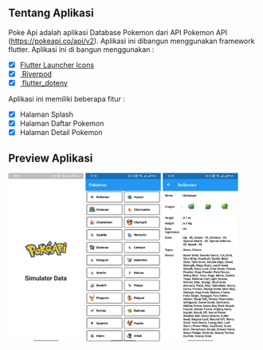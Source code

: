 ## Tentang Aplikasi

Poke Api adalah aplikasi Database Pokemon dari API Pokemon API (https://pokeapi.co/api/v2). Aplikasi ini dibangun menggunakan framework flutter. 
Aplikasi ini di bangun menggunakan :  
- [x] <a href = "https://pub.dev/packages/flutter_launcher_icons">Flutter Launcher Icons </a>
- [x] <a href = "https://pub.dev/packages/flutter_riverpod"> Riverpod</a>
- [x] <a href = "https://pub.dev/packages/flutter_dotenv"> flutter_dotenv</a>

Aplikasi ini memiliki beberapa fitur :
- [x] Halaman Splash
- [x] Halaman Daftar Pokemon
- [x] Halaman Detail Pokemon

## Preview Aplikasi
[<img src="./screenshots/01.jpg" width="30%"/>](./screenshots/01.jpg )
[<img src="./screenshots/02.jpg" width="30%"/>](./screenshots/02.jpg )
[<img src="./screenshots/03.jpg" width="30%"/>](./screenshots/03.jpg )

